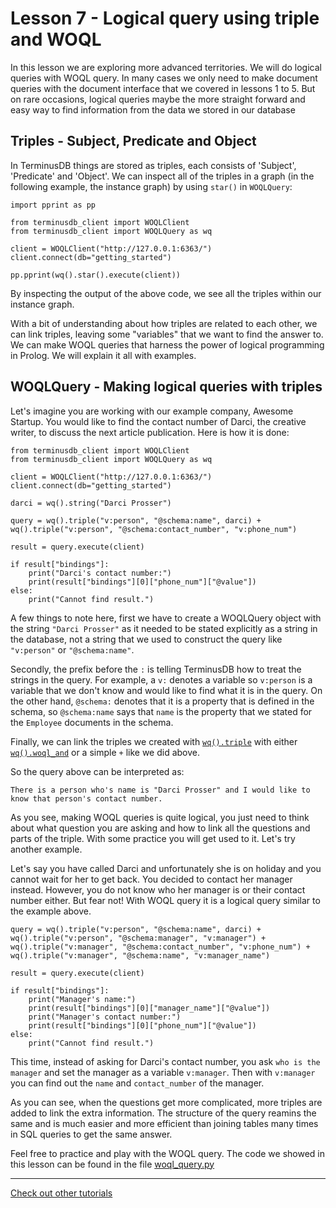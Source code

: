 # Lesson 7 - Logical query using triple and WOQL

In this lesson we are exploring more advanced territories. We will do logical queries with WOQL query. In many cases we only need to make document queries with the document interface that we covered in lessons 1 to 5. But on rare occasions, logical queries maybe the more straight forward and easy way to find information from the data we stored in our database

## Triples - Subject, Predicate and Object

In TerminusDB things are stored as triples, each consists of 'Subject', 'Predicate' and 'Object'. We can inspect all of the triples in a graph (in the following example, the instance graph) by using `star()` in `WOQLQuery`:

```
import pprint as pp

from terminusdb_client import WOQLClient
from terminusdb_client import WOQLQuery as wq

client = WOQLClient("http://127.0.0.1:6363/")
client.connect(db="getting_started")

pp.pprint(wq().star().execute(client))
```

By inspecting the output of the above code, we see all the triples within our instance graph.

With a bit of understanding about how triples are related to each other, we can link triples, leaving some "variables" that we want to find the answer to. We can make WOQL queries that harness the power of logical programming in Prolog. We will explain it all with examples.

## WOQLQuery - Making logical queries with triples

Let's imagine you are working with our example company, Awesome Startup. You would like to find the contact number of Darci, the creative writer, to discuss the next article publication. Here is how it is done:

```
from terminusdb_client import WOQLClient
from terminusdb_client import WOQLQuery as wq

client = WOQLClient("http://127.0.0.1:6363/")
client.connect(db="getting_started")

darci = wq().string("Darci Prosser")

query = wq().triple("v:person", "@schema:name", darci) + wq().triple("v:person", "@schema:contact_number", "v:phone_num")

result = query.execute(client)

if result["bindings"]:
    print("Darci's contact number:")
    print(result["bindings"][0]["phone_num"]["@value"])
else:
    print("Cannot find result.")

```

A few things to note here, first we have to create a WOQLQuery object with the string `"Darci Prosser"` as it needed to be stated explicitly as a string in the database, not a string that we used to construct the query like `"v:person"` or `"@schema:name"`.

Secondly, the prefix before the `:` is telling TerminusDB how to treat the strings in the query. For example, a `v:` denotes a variable so `v:person` is a variable that we don't know and would like to find what it is in the query. On the other hand, `@schema:` denotes that it is a property that is defined in the schema, so `@schema:name` says that `name` is the property that we stated for the `Employee` documents in the schema.

Finally, we can link the triples we created with [`wq().triple`](https://terminusdb.github.io/terminusdb-client-python/woqlQuery.html#terminusdb_client.WOQLQuery.triple) with either [`wq().woql_and`](https://terminusdb.github.io/terminusdb-client-python/woqlQuery.html#terminusdb_client.WOQLQuery.woql_and) or a simple `+` like we did above.

So the query above can be interpreted as:

`There is a person who's name is "Darci Prosser" and I would like to know that person's contact number.`

As you see, making WOQL queries is quite logical, you just need to think about what question you are asking and how to link all the questions and parts of the triple. With some practice you will get used to it. Let's try another example.

Let's say you have called Darci and unfortunately she is on holiday and you cannot wait for her to get back. You decided to contact her manager instead. However, you do not know who her manager is or their contact number either. But fear not! With WOQL query it is a logical query similar to the example above.

```
query = wq().triple("v:person", "@schema:name", darci) + wq().triple("v:person", "@schema:manager", "v:manager") + wq().triple("v:manager", "@schema:contact_number", "v:phone_num") + wq().triple("v:manager", "@schema:name", "v:manager_name")

result = query.execute(client)

if result["bindings"]:
    print("Manager's name:")
    print(result["bindings"][0]["manager_name"]["@value"])
    print("Manager's contact number:")
    print(result["bindings"][0]["phone_num"]["@value"])
else:
    print("Cannot find result.")
```

This time, instead of asking for Darci's contact number, you ask `who is the manager` and set the manager as a variable `v:manager`. Then with `v:manager` you can find out the `name` and `contact_number` of the manager.

As you can see, when the questions get more complicated, more triples are added to link the extra information. The structure of the query reamins the same and is much easier and more efficient than joining tables many times in SQL queries to get the same answer.

Feel free to practice and play with the WOQL query. The code we showed in this lesson can be found in the file [woql_query.py](woql_query.py)

---

[Check out other tutorials](README.md)
